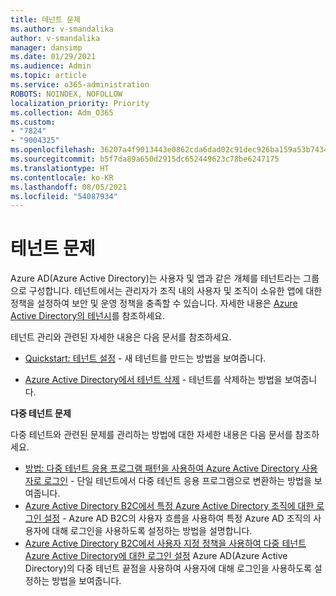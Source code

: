 ```yaml
---
title: 테넌트 문제
ms.author: v-smandalika
author: v-smandalika
manager: dansimp
ms.date: 01/29/2021
ms.audience: Admin
ms.topic: article
ms.service: o365-administration
ROBOTS: NOINDEX, NOFOLLOW
localization_priority: Priority
ms.collection: Adm_O365
ms.custom:
- "7824"
- "9004325"
ms.openlocfilehash: 36207a4f9013443e0862cda6dad02c91dec926ba159a53b7434c261e4e719959
ms.sourcegitcommit: b5f7da89a650d2915dc652449623c78be6247175
ms.translationtype: HT
ms.contentlocale: ko-KR
ms.lasthandoff: 08/05/2021
ms.locfileid: "54087934"
---
```

# <a name="issues-with-tenants"></a>테넌트 문제

Azure AD(Azure Active Directory)는 사용자 및 앱과 같은 개체를 테넌트라는 그룹으로 구성합니다. 테넌트에서는 관리자가 조직 내의 사용자 및 조직이 소유한 앱에 대한 정책을 설정하여 보안 및 운영 정책을 충족할 수 있습니다. 자세한 내용은 [Azure Active Directory의 테넌시](https://docs.microsoft.com/azure/active-directory/develop/single-and-multi-tenant-apps)를 참조하세요.

테넌트 관리와 관련된 자세한 내용은 다음 문서를 참조하세요.

- [Quickstart: 테넌트 설정](https://docs.microsoft.com/azure/active-directory/develop/quickstart-create-new-tenant) - 새 테넌트를 만드는 방법을 보여줍니다.

- [Azure Active Directory에서 테넌트 삭제](https://docs.microsoft.com/azure/active-directory/enterprise-users/directory-delete-howto) - 테넌트를 삭제하는 방법을 보여줍니다.

**다중 테넌트 문제**

다중 테넌트와 관련된 문제를 관리하는 방법에 대한 자세한 내용은 다음 문서를 참조하세요.

- [방법: 다중 테넌트 응용 프로그램 패턴을 사용하여 Azure Active Directory 사용자로 로그인](https://docs.microsoft.com/azure/active-directory/develop/howto-convert-app-to-be-multi-tenant) - 단일 테넌트에서 다중 테넌트 응용 프로그램으로 변환하는 방법을 보여줍니다.
- [Azure Active Directory B2C에서 특정 Azure Active Directory 조직에 대한 로그인 설정](https://docs.microsoft.com/azure/active-directory-b2c/identity-provider-azure-ad-single-tenant?pivots=b2c-user-flow) - Azure AD B2C의 사용자 흐름을 사용하여 특정 Azure AD 조직의 사용자에 대해 로그인을 사용하도록 설정하는 방법을 설명합니다.
- [Azure Active Directory B2C에서 사용자 지정 정책을 사용하여 다중 테넌트 Azure Active Directory에 대한 로그인 설정](https://docs.microsoft.com/azure/active-directory-b2c/identity-provider-azure-ad-multi-tenant?pivots=b2c-custom-policy)  Azure AD(Azure Active Directory)의 다중 테넌트 끝점을 사용하여 사용자에 대해 로그인을 사용하도록 설정하는 방법을 보여줍니다.






